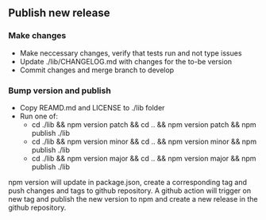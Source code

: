 ## Publish new release

### Make changes

- Make neccessary changes, verify that tests run and not type issues
- Update ./lib/CHANGELOG.md with changes for the to-be version
- Commit changes and merge branch to develop

### Bump version and publish

- Copy REAMD.md and LICENSE to ./lib folder
- Run one of:
  - cd ./lib && npm version patch && cd .. && npm version patch && npm publish ./lib
  - cd ./lib && npm version minor && cd .. && npm version minor && npm publish ./lib
  - cd ./lib && npm version major && cd .. && npm version major && npm publish ./lib

npm version will update in package.json, create a corresponding tag and push changes and tags to github repository. A github action will trigger on new tag and publish the new version to npm and create a new release in the github repository.
